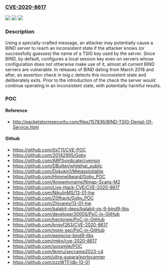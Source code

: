 ### [CVE-2020-8617](https://cve.mitre.org/cgi-bin/cvename.cgi?name=CVE-2020-8617)
![](https://img.shields.io/static/v1?label=Product&message=BIND9&color=blue)
![](https://img.shields.io/static/v1?label=Version&message=%3D%209.0.0%20-%3E%209.11.18%2C%209.12.0%20-%3E%209.12.4-P2%2C%209.14.0%20-%3E%209.14.11%2C%209.16.0%20-%3E%209.16.2%2C%20and%20releases%209.17.0%20-%3E%209.17.1%20of%20the%209.17%20experimental%20development%20branch.%20All%20releases%20in%20the%20obsolete%209.13%20and%209.15%20development%20branches.%20All%20releases%20of%20BIND%20Supported%20Preview%20Edition%20from%209.9.3-S1%20-%3E%209.11.18-S1%20&color=brighgreen)
![](https://img.shields.io/static/v1?label=Vulnerability&message=An%20error%20in%20BIND%20code%20which%20checks%20the%20validity%20of%20messages%20containing%20TSIG%20resource%20records%20can%20be%20exploited%20by%20an%20attacker%20to%20trigger%20an%20assertion%20failure%20in%20tsig.c%2C%20resulting%20in%20denial%20of%20service%20to%20clients.%20%20BIND%209.0.0%20-%3E%209.11.18%2C%209.12.0%20-%3E%209.12.4-P2%2C%209.14.0%20-%3E%209.14.11%2C%209.16.0%20-%3E%209.16.2%2C%20and%20releases%209.17.0%20-%3E%209.17.1%20of%20the%209.17%20experimental%20development%20branch.%20All%20releases%20in%20the%20obsolete%209.13%20and%209.15%20development%20branches.%20All%20releases%20of%20BIND%20Supported%20Preview%20Edition%20from%209.9.3-S1%20-%3E%209.11.18-S1.&color=brighgreen)

### Description

Using a specially-crafted message, an attacker may potentially cause a BIND server to reach an inconsistent state if the attacker knows (or successfully guesses) the name of a TSIG key used by the server. Since BIND, by default, configures a local session key even on servers whose configuration does not otherwise make use of it, almost all current BIND servers are vulnerable. In releases of BIND dating from March 2018 and after, an assertion check in tsig.c detects this inconsistent state and deliberately exits. Prior to the introduction of the check the server would continue operating in an inconsistent state, with potentially harmful results.

### POC

#### Reference
- http://packetstormsecurity.com/files/157836/BIND-TSIG-Denial-Of-Service.html

#### Github
- https://github.com/0xT11/CVE-POC
- https://github.com/20142995/Goby
- https://github.com/ARPSyndicate/cvemon
- https://github.com/DButter/whitehat_public
- https://github.com/Dokukin1/Metasploitable
- https://github.com/HimmelAward/Goby_POC
- https://github.com/Iknowmyname/Nmap-Scans-M2
- https://github.com/Live-Hack-CVE/CVE-2020-8617
- https://github.com/NikulinMS/13-01-hw
- https://github.com/Z0fhack/Goby_POC
- https://github.com/Zhivarev/13-01-hw
- https://github.com/balabit-deps/balabit-os-9-bind9-libs
- https://github.com/developer3000S/PoC-in-GitHub
- https://github.com/hectorgie/PoC-in-GitHub
- https://github.com/knqyf263/CVE-2020-8617
- https://github.com/nomi-sec/PoC-in-GitHub
- https://github.com/pexip/os-bind9-libs
- https://github.com/rmkn/cve-2020-8617
- https://github.com/soosmile/POC
- https://github.com/tkmru/seccamp2023-c4
- https://github.com/ultra-supara/portscanner
- https://github.com/zzzWTF/db-13-01

